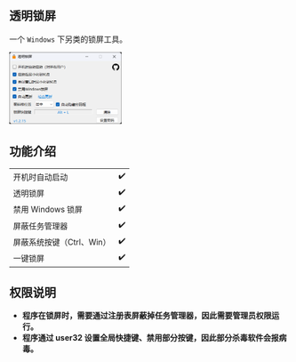 ﻿## 透明锁屏
一个 `Windows` 下另类的锁屏工具。  

<img src="https://github.com/JiuLing-zhang/ComputerLock/raw/main/resources/app.png" width="40%">

## 功能介绍
<table>
    <tr>
        <td>开机时自动启动</td>
        <td>✔️</td>
    </tr>
    <tr>
        <td>透明锁屏</td>
        <td>✔️</td>
    </tr>
    <tr>
        <td>禁用 Windows 锁屏</td>
        <td>✔️</td>
    </tr>
    <tr>
        <td>屏蔽任务管理器</td>
        <td>✔️</td>
    </tr>
    <tr>
        <td>屏蔽系统按键（Ctrl、Win）</td>
        <td>✔️</td>
    </tr>
    <tr>
        <td>一键锁屏</td>
        <td>✔️</td>
    </tr>
</table>

## 权限说明  
* **程序在锁屏时，需要通过注册表屏蔽掉任务管理器，因此需要管理员权限运行。**  
* **程序通过 user32 设置全局快捷键、禁用部分按键，因此部分杀毒软件会报病毒。**  